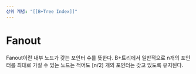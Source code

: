 ```yaml
---
상위 개념: "[[B+Tree Index]]"
---
```

# Fanout
Fanout이란 내부 노드가 갖는 포인터 수를 뜻한다. B+트리에서 일반적으로 n개의 포인터를 최대로 가질 수 있는 노드는 적어도 \[n/2] 개의 포인터는 갖고 있도록 유지된다.